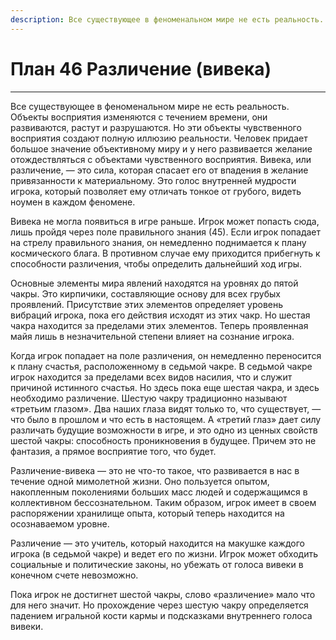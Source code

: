 ```yaml
---
description: Все существующее в феноменальном мире не есть реальность. Объекты восприятия изменяются с течением времени, они развиваются, растут и разрушаются.
---
```

# План 46 Различение (вивека)


---
Все существующее в феноменальном мире не есть реальность. Объекты восприятия изменяются с течением времени, они развиваются, растут и разрушаются. Но эти объекты чувственного восприятия создают полную иллюзию реальности. Человек придает большое значение объективному миру и у него развивается желание отождествляться с объектами чувственного восприятия. Вивека, или различение, — это сила, которая спасает его от впадения в желание привязанности к материальному. Это голос внутренней мудрости игрока, который позволяет ему отличать тонкое от грубого, видеть ноумен в каждом феномене. 

Вивека не могла появиться в игре раньше. Игрок может попасть сюда, лишь пройдя через поле правильного знания (45). Если игрок попадает на стрелу правильного знания, он немедленно поднимается к плану космического блага. В противном случае ему приходится прибегнуть к способности различения, чтобы определить дальнейший ход игры. 

Основные элементы мира явлений находятся на уровнях до пятой чакры. Это кирпичики, составляющие основу для всех грубых проявлений. Присутствие этих элементов определяет уровень вибраций игрока, пока его действия исходят из этих чакр. Но шестая чакра находится за пределами этих элементов. Теперь проявленная майя лишь в незначительной степени влияет на сознание игрока. 

Когда игрок попадает на поле различения, он немедленно переносится к плану счастья, расположенному в седьмой чакре. В седьмой чакре игрок находится за пределами всех видов насилия, что и служит причиной истинного счастья. Но здесь пока еще шестая чакра, и здесь необходимо различение. Шестую чакру традиционно называют «третьим глазом». Два наших глаза видят только то, что существует, — что было в прошлом и что есть в настоящем. А «третий глаз» дает силу различать будущие возможности в игре, и это одно из ценных свойств шестой чакры: способность проникновения в будущее. Причем это не фантазия, а прямое восприятие того, что будет. 

Различение-вивека — это не что-то такое, что развивается в нас в течение одной мимолетной жизни. Оно пользуется опытом, накопленным поколениями больших масс людей и содержащимся в коллективном бессознательном. Таким образом, игрок имеет в своем распоряжении хранилище опыта, который теперь находится на осознаваемом уровне. 

Различение — это учитель, который находится на макушке каждого игрока (в седьмой чакре) и ведет его по жизни. Игрок может обходить социальные и политические законы, но убежать от голоса вивеки в конечном счете невозможно. 

Пока игрок не достигнет шестой чакры, слово «различение» мало что для него значит. Но прохождение через шестую чакру определяется падением игральной кости кармы и подсказками внутреннего голоса вивеки.
